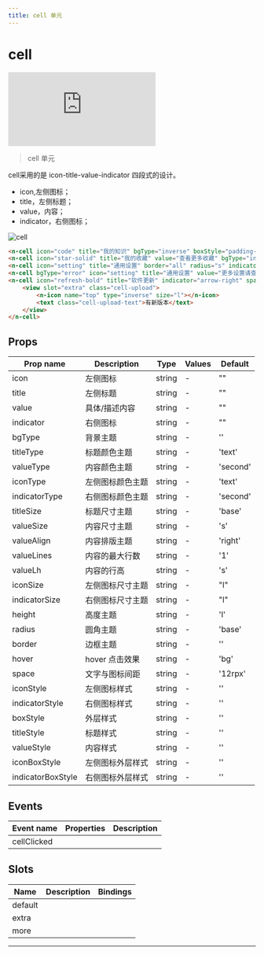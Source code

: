 ```yaml
---
title: cell 单元
---
```


# cell

<div class="demo-box">
	<iframe scrolling="auto" frameborder="0" src="http://www.redou.vip/npro/#/pages/display/cell" class="demo-box-iframe"></iframe>
</div>

> cell 单元

cell采用的是 icon-title-value-indicator 四段式的设计。

- icon,左侧图标；
- title，左侧标题；
- value，内容；
- indicator，右侧图标；

![cell](/img/coms/cell.jpg)

```html
<n-cell icon="code" title="我的知识" bgType="inverse" boxStyle="padding-left:32rpx;"></n-cell>
<n-cell icon="star-solid" title="我的收藏" value="查看更多收藏" bgType="inverse" valueStyle="text-align:right;" indicator="arrow-right" boxStyle="padding-left:32rpx;padding-right:32rpx;"></n-cell>
<n-cell icon="setting" title="通用设置" border="all" radius="s" indicator="arrow-right" bgType="inverse" boxStyle="padding-left:32rpx;padding-right:32rpx;margin-left:32rpx;margin-right:32rpx;"></n-cell>
<n-cell bgType="error" icon="setting" title="通用设置" value="更多设置请查看源码以及文档" iconType="inverse" titleType="inverse" valueType="inverse" indicatorType="inverse" border="none" radius="s" indicator="arrow-right" boxStyle="padding-left:32rpx;padding-right:32rpx;margin-left:32rpx;margin-right:32rpx;"></n-cell>
<n-cell icon="refresh-bold" title="软件更新" indicator="arrow-right" space="24rpx" bgType="inverse" boxStyle="padding-left:38rpx;padding-right:48rpx;">
	<view slot="extra" class="cell-upload">
		<n-icon name="top" type="inverse" size="l"></n-icon>
		<text class="cell-upload-text">有新版本</text>
	</view>
</n-cell>
```

## Props

| Prop name         | Description      | Type   | Values | Default  |
| ----------------- | ---------------- | ------ | ------ | -------- |
| icon              | 左侧图标         | string | -      | ""       |
| title             | 左侧标题         | string | -      | ""       |
| value             | 具体/描述内容    | string | -      | ""       |
| indicator         | 右侧图标         | string | -      | ""       |
| bgType            | 背景主题         | string | -      | ''       |
| titleType         | 标题颜色主题     | string | -      | 'text'   |
| valueType         | 内容颜色主题     | string | -      | 'second' |
| iconType          | 左侧图标颜色主题 | string | -      | 'text'   |
| indicatorType     | 右侧图标颜色主题 | string | -      | 'second' |
| titleSize         | 标题尺寸主题     | string | -      | 'base'   |
| valueSize         | 内容尺寸主题     | string | -      | 's'      |
| valueAlign        | 内容排版主题     | string | -      | 'right'  |
| valueLines        | 内容的最大行数   | string | -      | '1'      |
| valueLh           | 内容的行高       | string | -      | 's'      |
| iconSize          | 左侧图标尺寸主题 | string | -      | "l"      |
| indicatorSize     | 右侧图标尺寸主题 | string | -      | "l"      |
| height            | 高度主题         | string | -      | 'l'      |
| radius            | 圆角主题         | string | -      | 'base'   |
| border            | 边框主题         | string | -      | ''       |
| hover             | hover 点击效果   | string | -      | 'bg'     |
| space             | 文字与图标间距   | string | -      | '12rpx'  |
| iconStyle         | 左侧图标样式     | string | -      | ''       |
| indicatorStyle    | 右侧图标样式     | string | -      | ''       |
| boxStyle          | 外层样式         | string | -      | ''       |
| titleStyle        | 标题样式         | string | -      | ''       |
| valueStyle        | 内容样式         | string | -      | ''       |
| iconBoxStyle      | 左侧图标外层样式 | string | -      | ''       |
| indicatorBoxStyle | 右侧图标外层样式 | string | -      | ''       |

## Events

| Event name  | Properties | Description |
| ----------- | ---------- | ----------- |
| cellClicked |            |

## Slots

| Name    | Description | Bindings |
| ------- | ----------- | -------- |
| default |             |          |
| extra   |             |          |
| more    |             |          |

---

